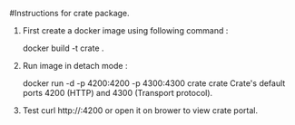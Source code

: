 #Instructions for crate package.

1) First create a docker image using following command :

	docker build -t crate .


2) Run image in detach mode :

	 docker run -d -p 4200:4200 -p 4300:4300 crate crate
	 Crate's default ports 4200 (HTTP) and 4300 (Transport protocol).

3) Test
	curl http://<localhost>:4200 or open it on brower to view crate portal.


